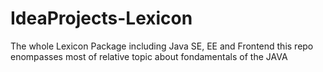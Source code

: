 # IdeaProjects-Lexicon
The whole Lexicon Package including Java SE, EE and Frontend
this repo enompasses most of relative topic about fondamentals of the JAVA
